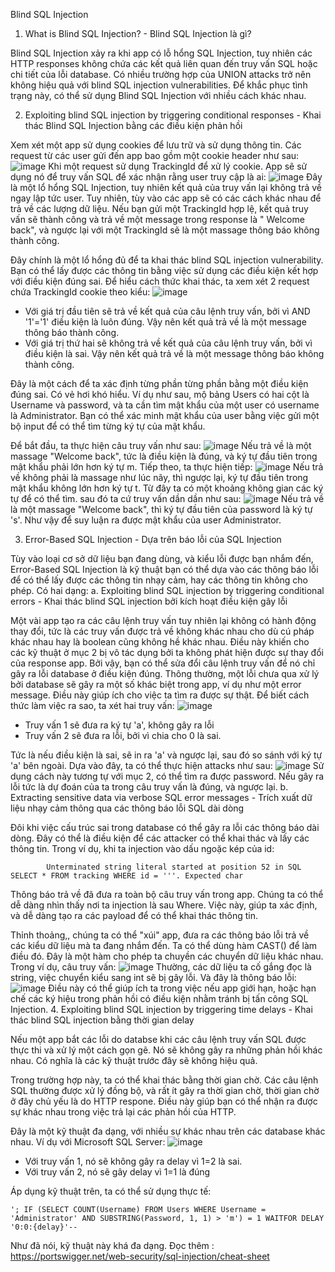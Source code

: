 Blind SQL Injection
1. What is Blind SQL Injection? - Blind SQL Injection là gì?

Blind SQL Injection xảy ra khi app có lỗ hổng SQL Injection, tuy nhiên các HTTP responses không chứa các kết quả liên quan đến truy vấn SQL hoặc chi tiết của lỗi database. Có nhiều trường hợp của UNION attacks trở nên không hiệu quả với blind SQL injection vulnerabilities. Để khắc phục tình trạng này, có thể sử dụng Blind SQL Injection với nhiều cách khác nhau.

2. Exploiting blind SQL injection by triggering conditional responses - Khai thác Blind SQL Injection bằng các điều kiện phản hồi

Xem xét một app sử dụng cookies để lưu trữ và sử dụng thông tin. Các request từ các user gửi đến app bao gồm một cookie header như sau:
![image](https://github.com/phtuanthanh/LabPortwigger/assets/138991479/45d18f87-4041-4514-8064-8c86a5d9ae10)
Khi một request sử dụng TrackingId để xử lý cookie. App sẽ sử dụng nó để truy vấn SQL để xác nhận rằng user truy cập là ai:
![image](https://github.com/phtuanthanh/LabPortwigger/assets/138991479/8beafa0a-5eae-4bbe-a1d5-a6843d1748b9)
Đây là một lổ hổng SQL Injection, tuy nhiên kết quả của truy vấn lại không trả về ngay lập tức user. Tuy nhiên, tùy vào các app sẽ có các cách khác nhau để trả về các lượng dữ liệu. Nếu bạn gửi một TrackingId hợp lệ, kết quả truy vấn sẽ thành công và trả về một message trong response là " Welcome back", và ngược lại với một TrackingId sẽ là một massage thông báo không thành công.

Đây chính là một lổ hổng đủ để ta khai thác blind SQL injection vulnerability. Bạn có thể lấy được các thông tin bằng việc sử dụng các điều kiện kết hợp với điều kiện đúng sai. Để hiểu cách thức khai thác, ta xem xét 2 request chứa TrackingId cookie theo kiểu:
![image](https://github.com/phtuanthanh/LabPortwigger/assets/138991479/8048a0f7-5401-402c-85a0-3f2ddd061b76)
+ Với giá trị đầu tiên sẽ trả về kết quả của câu lệnh truy vấn, bởi vì AND '1'='1' điều kiện là luôn đúng. Vậy nên kết quả trả về là một message thông báo thành công.
+ Với giá trị thứ hai  sẽ không trả về kết quả của câu lệnh truy vấn, bởi vì điều kiện là sai. Vậy nên kết quả trả về là một message thông báo không thành công.

Đây là một cách để ta xác định từng phần từng phần bằng một điều kiện đúng sai. Có vẻ hơi khó hiểu. Ví dụ như sau, mộ bảng Users có hai cột là Username và password, và ta cần tìm mật khẩu của một user có username là Administrator. Bạn có thể xác minh mật khẩu của user bằng việc gửi một bộ input để có thể tìm từng ký tự của mật khẩu.

Để bắt đầu, ta thực hiện câu truy vấn như sau:
![image](https://github.com/phtuanthanh/LabPortwigger/assets/138991479/e543d08b-83e7-402c-ac93-c7339ecb127e)
Nếu trả về là một massage "Welcome back", tức là điều kiện là đúng, và ký tự đầu tiên trong mật khẩu phải lớn hơn ký tự m.
Tiếp theo, ta thực hiện tiếp:
![image](https://github.com/phtuanthanh/LabPortwigger/assets/138991479/41300f65-6976-413d-afd2-af30cfaa08e6)
Nếu trả về không phải là massage như lúc nãy, thì ngược lại, ký tự đầu tiên trong mật khẩu không lớn hơn ký tự t. Từ đây ta có một khoảng không gian các ký tự để có thể tìm. sau đó ta cứ truy vấn dần dần như sau:
![image](https://github.com/phtuanthanh/LabPortwigger/assets/138991479/458d7114-ec44-41ae-87c7-4c0d376caa62)
Nếu trả về là một massage "Welcome back", thì ký tự đầu tiên của password là ký tự 's'.
Như vậy để suy luận ra được mật khẩu của user Administrator.

3. Error-Based SQL Injection - Dựa trên báo lỗi của SQL Injection

Tùy vào loại cơ sở dữ liệu bạn đang dùng, và kiểu lỗi được bạn nhắm đến, Error-Based SQL Injection là kỹ thuật bạn có thể dựa vào các thông báo lỗi để có thể lấy được các thông tin nhạy cảm, hay các thông tin không cho phép. Có hai dạng:
a. Exploiting blind SQL injection by triggering conditional errors - Khai thác blind SQL injection bởi kích hoạt điều kiện gây lỗi

Một vài app tạo ra các câu lệnh truy vấn tuy nhiên lại không có hành động thay đổi, tức là các truy vấn được trả về không khác nhau cho dù cú pháp khác nhau hay là boolean cũng không hề khác nhau.
Điều này khiến cho các kỹ thuật ở mục 2 bị vô tác dụng bởi ta không phát hiện được sự thay đổi của response app. Bởi vậy, bạn có thể sửa đổi câu lệnh truy vấn để nó chỉ gây ra lỗi database ở điều kiện đúng. Thông thường, một lỗi chưa qua xử lý bởi database sẽ gây ra một số khác biệt trong app, ví dụ như một error message. Điều này giúp ích cho việc ta tìm ra được sự thật. Để biết cách thức làm việc ra sao, ta xét hai truy vấn:
![image](https://github.com/phtuanthanh/LabPortwigger/assets/138991479/465240f0-f89b-47b3-9a71-89f48c6cb846)
+ Truy vấn 1 sẽ đưa ra ký tự 'a', không gây ra lỗi
+ Truy vấn 2 sẽ đưa ra lỗi, bởi vì chia cho 0 là sai.
  
Tức là nếu điều kiện là sai, sẽ in ra 'a' và ngược lại, sau đó so sánh với ký tự 'a' bên ngoài. Dựa vào đây, ta có thể thực hiện attacks như sau:
![image](https://github.com/phtuanthanh/LabPortwigger/assets/138991479/6d62f563-55cb-4970-8872-eed1fd8e095a)
Sử dụng cách này tương tự với mục 2, có thể tìm ra được password. Nếu gây ra lỗi tức là dự đoán của ta trong câu truy vấn là đúng, và ngược lại.
b. Extracting sensitive data via verbose SQL error messages - Trích xuất dữ liệu nhạy cảm thông qua các thông báo lỗi SQL dài dòng

Đôi khi việc cấu trúc sai trong database có thể gây ra lỗi các thông báo dài dòng. Đây có thể là điều kiện để các attacker có thể khai thác và lấy các thông tin. Trong ví dụ, khi ta injection vào dấu ngoặc kép của id:

            Unterminated string literal started at position 52 in SQL SELECT * FROM tracking WHERE id = '''. Expected char
Thông báo trả về đã đưa ra toàn bộ câu truy vấn trong app. Chúng ta có thể dễ dàng nhìn thấy nơi ta injection là sau Where. Việc này, giúp ta xác định, và dễ dàng tạo ra các payload để có thể khai thác thông tin.

Thỉnh thoảng,, chúng ta có thể "xúi" app, đưa ra các thông báo lỗi trả về các kiểu dữ liệu mà ta đang nhắm đến. Ta có thể dùng hàm CAST() để làm điều đó. Đây là một hàm cho phép ta chuyền các chuyển dữ liệu khác nhau. Trong ví dụ, câu truy vấn:
![image](https://github.com/phtuanthanh/LabPortwigger/assets/138991479/9eacac1f-10d3-47ff-9aed-1ec1e43abb80)
Thường, các dữ liệu ta cố gắng đọc là string, việc chuyển kiểu sang int sẽ bị gây lỗi. Và đây là thông báo lỗi:
![image](https://github.com/phtuanthanh/LabPortwigger/assets/138991479/1af78aba-c19c-407b-ba99-e7e817dbc5af)
Điều này có thể giúp ích ta trong việc nếu app giới hạn, hoặc hạn chế các ký hiệu trong phản hồi có điều kiện nhằm tránh bị tấn công SQL Injection.
4. Exploiting blind SQL injection by triggering time delays - Khai thác blind SQL injection bằng thời gian delay

Nếu một app bắt các lỗi do databse khi các câu lệnh truy vấn SQL được thực thi và xử lý một cách gọn gẽ. Nó sẽ không gây ra những phản hồi khác nhau. Có nghĩa là các kỹ thuật trước đây sẽ không hiệu quả.

Trong trường hợp này, ta có thể khai thác bằng thời gian chờ. Các câu lệnh SQL thường được xử lý đồng bộ, và rất ít gây ra thời gian chờ, thời gian chờ ở đây chủ yếu là do HTTP respone. Điều này giúp bạn có thể nhận ra được sự khác nhau trong việc trả lại các phản hồi của HTTP.

Đây là một kỹ thuật đa dạng, với nhiều sự khác nhau trên các database khác nhau.  Ví dụ với Microsoft SQL Server:
![image](https://github.com/phtuanthanh/LabPortwigger/assets/138991479/4dabca74-49d3-479b-8172-130ba3fc2ee8)
+ Với truy vấn 1, nó sẽ không gây ra delay vì 1=2 là sai.
+ Với truy vấn 2, nó sẽ gây delay vì 1=1 là đúng

Áp dụng kỹ thuật trên, ta có thể sử dụng thực tế: 
               
    '; IF (SELECT COUNT(Username) FROM Users WHERE Username = 'Administrator' AND SUBSTRING(Password, 1, 1) > 'm') = 1 WAITFOR DELAY '0:0:{delay}'--
Như đã nói, kỹ thuật này khá đa dạng. Đọc thêm : https://portswigger.net/web-security/sql-injection/cheat-sheet






